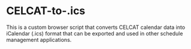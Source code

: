 # CELCAT-to-.ics
This is a custom browser script that converts CELCAT calendar data into iCalendar (.ics) format that can be exported and used in other schedule management applications.

